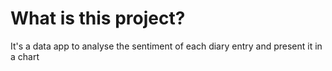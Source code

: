 # What is this project?
It's a data app to analyse the sentiment of each diary entry and present it in a chart